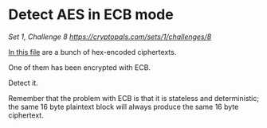 # Detect AES in ECB mode

_Set 1, Challenge 8_
_https://cryptopals.com/sets/1/challenges/8_

[In this file](data/cc-08-data.txt) are a bunch of hex-encoded ciphertexts.

One of them has been encrypted with ECB.

Detect it.

Remember that the problem with ECB is that it is stateless and deterministic; the same 16 byte plaintext block will always produce the same 16 byte ciphertext.
